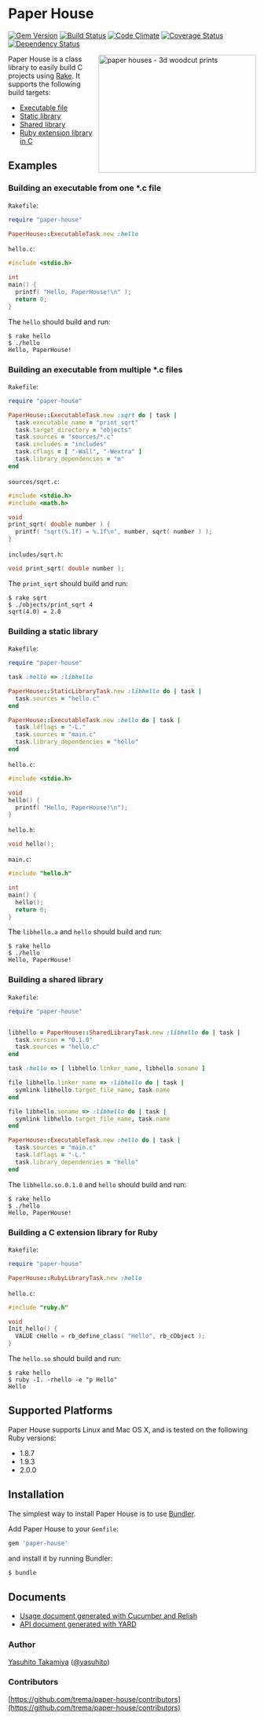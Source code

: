 Paper House
===========
[![Gem Version](https://badge.fury.io/rb/paper-house.png)](http://badge.fury.io/rb/paper-house)
[![Build Status](https://travis-ci.org/trema/paper-house.png?branch=master)](https://travis-ci.org/trema/paper-house)
[![Code Climate](https://codeclimate.com/github/trema/paper-house.png)](https://codeclimate.com/github/trema/paper-house)
[![Coverage Status](https://coveralls.io/repos/trema/paper-house/badge.png?branch=master)](https://coveralls.io/r/trema/paper-house)
[![Dependency Status](https://gemnasium.com/trema/paper-house.png)](https://gemnasium.com/trema/paper-house)

<a href="http://www.flickr.com/photos/studiobeerhorst/8221979536/" title="paper houses - 3d woodcut prints by {studiobeerhorst}-bbmarie, on Flickr"><img src="http://farm9.staticflickr.com/8202/8221979536_60404c309d_n.jpg" width="320" height="240" alt="paper houses - 3d woodcut prints" align="right"></a>

Paper House is a class library to easily build C projects using [Rake](https://github.com/jimweirich/rake). It supports the following build targets:

 * [Executable file](https://www.relishapp.com/trema/paper-house/docs/paperhouse-executabletask)
 * [Static library](https://www.relishapp.com/trema/paper-house/docs/paperhouse-staticlibrarytask)
 * [Shared library](https://www.relishapp.com/trema/paper-house/docs/paperhouse-sharedlibrarytask)
 * [Ruby extension library in C](https://www.relishapp.com/trema/paper-house/docs/paperhouse-rubylibrarytask)


Examples
--------

### Building an executable from one *.c file

`Rakefile`:
```ruby
require "paper-house"

PaperHouse::ExecutableTask.new :hello
```

`hello.c`:
```c
#include <stdio.h>

int
main() {
  printf( "Hello, PaperHouse!\n" );
  return 0;
}
```

The `hello` should build and run:
```shell
$ rake hello
$ ./hello
Hello, PaperHouse!
```

### Building an executable from multiple *.c files

`Rakefile`:
```ruby
require "paper-house"

PaperHouse::ExecutableTask.new :sqrt do | task |
  task.executable_name = "print_sqrt"
  task.target_directory = "objects"
  task.sources = "sources/*.c"
  task.includes = "includes"
  task.cflags = [ "-Wall", "-Wextra" ]
  task.library_dependencies = "m"
end
```

`sources/sqrt.c`:
```c
#include <stdio.h>
#include <math.h>

void
print_sqrt( double number ) {
  printf( "sqrt(%.1f) = %.1f\n", number, sqrt( number ) );
}
```

`includes/sqrt.h`:
```c
void print_sqrt( double number );
```

The `print_sqrt` should build and run:
```shell
$ rake sqrt
$ ./objects/print_sqrt 4
sqrt(4.0) = 2.0
```

### Building a static library

`Rakefile`:
```ruby
require "paper-house"

task :hello => :libhello

PaperHouse::StaticLibraryTask.new :libhello do | task |
  task.sources = "hello.c"
end

PaperHouse::ExecutableTask.new :hello do | task |
  task.ldflags = "-L."
  task.sources = "main.c"
  task.library_dependencies = "hello"
end
```

`hello.c`:
```c
#include <stdio.h>

void
hello() {
  printf( "Hello, PaperHouse!\n");
}
```

`hello.h`:
```c
void hello();
```

`main.c`:
```c
#include "hello.h"

int
main() {
  hello();
  return 0;
}
```

The `libhello.a` and `hello` should build and run:
```shell
$ rake hello
$ ./hello
Hello, PaperHouse!
```

### Building a shared library

`Rakefile`:
```ruby
require "paper-house"


libhello = PaperHouse::SharedLibraryTask.new :libhello do | task |
  task.version = "0.1.0"
  task.sources = "hello.c"
end

task :hello => [ libhello.linker_name, libhello.soname ]

file libhello.linker_name => :libhello do | task |
  symlink libhello.target_file_name, task.name
end

file libhello.soname => :libhello do | task |
  symlink libhello.target_file_name, task.name
end

PaperHouse::ExecutableTask.new :hello do | task |
  task.sources = "main.c"
  task.ldflags = "-L."
  task.library_dependencies = "hello"
end
```

The `libhello.so.0.1.0` and `hello` should build and run:
```shell
$ rake hello
$ ./hello
Hello, PaperHouse!
```

### Building a C extension library for Ruby

`Rakefile`:
```ruby
require "paper-house"

PaperHouse::RubyLibraryTask.new :hello
```

`hello.c`:
```c
#include "ruby.h"

void
Init_hello() {
  VALUE cHello = rb_define_class( "Hello", rb_cObject );
}
```

The `hello.so` should build and run:
```shell
$ rake hello
$ ruby -I. -rhello -e "p Hello"
Hello
```

Supported Platforms
-------------------

Paper House supports Linux and Mac OS X, and is tested on the following Ruby versions:

 * 1.8.7
 * 1.9.3
 * 2.0.0


Installation
------------

The simplest way to install Paper House is to use [Bundler](http://gembundler.com/).

Add Paper House to your `Gemfile`:

```ruby
gem 'paper-house'
```

and install it by running Bundler:

```bash
$ bundle
```


Documents
---------

 * [Usage document generated with Cucumber and Relish](https://www.relishapp.com/trema/paper-house/docs)
 * [API document generated with YARD](http://rubydoc.info/github/trema/paper-house/master/frames)


### Author

[Yasuhito Takamiya](https://github.com/yasuhito) ([@yasuhito](http://twitter.com/yasuhito))

### Contributors

[https://github.com/trema/paper-house/contributors](https://github.com/trema/paper-house/contributors)
